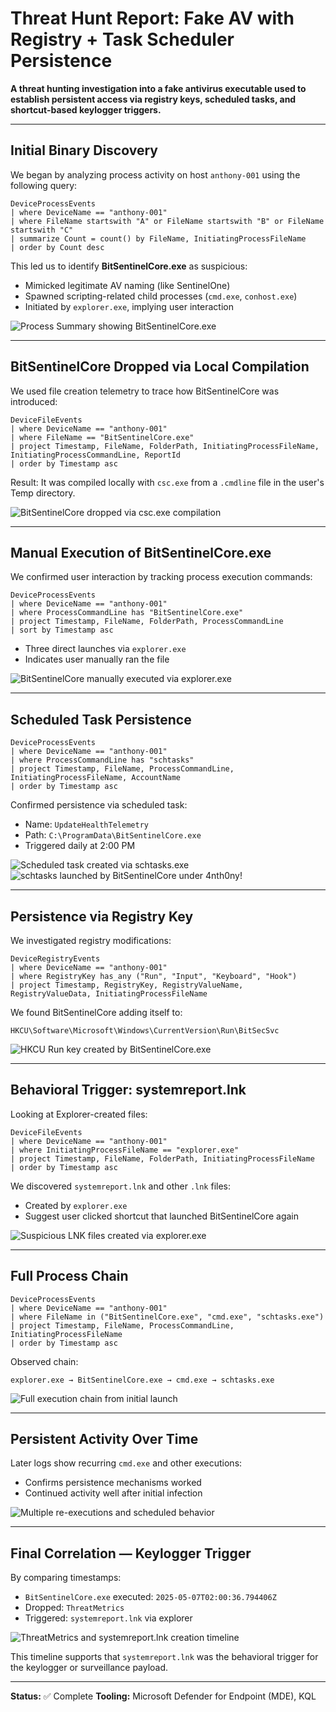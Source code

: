 # Threat Hunt Report: Fake AV with Registry + Task Scheduler Persistence

**A threat hunting investigation into a fake antivirus executable used to establish persistent access via registry keys, scheduled tasks, and shortcut-based keylogger triggers.**

---

## Initial Binary Discovery

We began by analyzing process activity on host `anthony-001` using the following query:

```kql
DeviceProcessEvents
| where DeviceName == "anthony-001"
| where FileName startswith "A" or FileName startswith "B" or FileName startswith "C"
| summarize Count = count() by FileName, InitiatingProcessFileName
| order by Count desc
```

This led us to identify **BitSentinelCore.exe** as suspicious:

* Mimicked legitimate AV naming (like SentinelOne)
* Spawned scripting-related child processes (`cmd.exe`, `conhost.exe`)
* Initiated by `explorer.exe`, implying user interaction

![Process Summary showing BitSentinelCore.exe](screenshots/step1_process_summary_discovery.png)

---

## BitSentinelCore Dropped via Local Compilation

We used file creation telemetry to trace how BitSentinelCore was introduced:

```kql
DeviceFileEvents
| where DeviceName == "anthony-001"
| where FileName == "BitSentinelCore.exe"
| project Timestamp, FileName, FolderPath, InitiatingProcessFileName, InitiatingProcessCommandLine, ReportId
| order by Timestamp asc
```

Result: It was compiled locally with `csc.exe` from a `.cmdline` file in the user's Temp directory.

![BitSentinelCore dropped via csc.exe compilation](screenshots/step2_csc_compilation_drop.png)

---

## Manual Execution of BitSentinelCore.exe

We confirmed user interaction by tracking process execution commands:

```kql
DeviceProcessEvents
| where DeviceName == "anthony-001"
| where ProcessCommandLine has "BitSentinelCore.exe"
| project Timestamp, FileName, FolderPath, ProcessCommandLine
| sort by Timestamp asc
```

* Three direct launches via `explorer.exe`
* Indicates user manually ran the file

![BitSentinelCore manually executed via explorer.exe](screenshots/step3_manual_executions.png)

---

## Scheduled Task Persistence

```kql
DeviceProcessEvents
| where DeviceName == "anthony-001"
| where ProcessCommandLine has "schtasks"
| project Timestamp, FileName, ProcessCommandLine, InitiatingProcessFileName, AccountName
| order by Timestamp asc
```

Confirmed persistence via scheduled task:

* Name: `UpdateHealthTelemetry`
* Path: `C:\ProgramData\BitSentinelCore.exe`
* Triggered daily at 2:00 PM

![Scheduled task created via schtasks.exe](screenshots/step4_schtasks_persistence_chain.png)
![schtasks launched by BitSentinelCore under 4nth0ny!](screenshots/step7_schtasks_user_context.png)

---

## Persistence via Registry Key

We investigated registry modifications:

```kql
DeviceRegistryEvents
| where DeviceName == "anthony-001"
| where RegistryKey has_any ("Run", "Input", "Keyboard", "Hook")
| project Timestamp, RegistryKey, RegistryValueName, RegistryValueData, InitiatingProcessFileName
```

We found BitSentinelCore adding itself to:

```
HKCU\Software\Microsoft\Windows\CurrentVersion\Run\BitSecSvc
```

![HKCU Run key created by BitSentinelCore.exe](screenshots/step6_registry_run_key.png)

---

## Behavioral Trigger: systemreport.lnk

Looking at Explorer-created files:

```kql
DeviceFileEvents
| where DeviceName == "anthony-001"
| where InitiatingProcessFileName == "explorer.exe"
| project Timestamp, FileName, FolderPath, InitiatingProcessFileName
| order by Timestamp asc
```

We discovered `systemreport.lnk` and other `.lnk` files:

* Created by `explorer.exe`
* Suggest user clicked shortcut that launched BitSentinelCore again

![Suspicious LNK files created via explorer.exe](screenshots/step5_explorer_lnk_creation.png)

---

## Full Process Chain

```kql
DeviceProcessEvents
| where DeviceName == "anthony-001"
| where FileName in ("BitSentinelCore.exe", "cmd.exe", "schtasks.exe")
| project Timestamp, FileName, ProcessCommandLine, InitiatingProcessFileName
| order by Timestamp asc
```

Observed chain:

```
explorer.exe → BitSentinelCore.exe → cmd.exe → schtasks.exe
```

![Full execution chain from initial launch](screenshots/step8_execution_chain_summary.png)

---

## Persistent Activity Over Time

Later logs show recurring `cmd.exe` and other executions:

* Confirms persistence mechanisms worked
* Continued activity well after initial infection

![Multiple re-executions and scheduled behavior](screenshots/step9_persistence_reexecution_timeline.png)

---

## Final Correlation — Keylogger Trigger

By comparing timestamps:

* `BitSentinelCore.exe` executed: `2025-05-07T02:00:36.794406Z`
* Dropped: `ThreatMetrics`
* Triggered: `systemreport.lnk` via explorer

![ThreatMetrics and systemreport.lnk creation timeline](screenshots/step10_threatmetrics_and_keylogger_trigger.png)

This timeline supports that `systemreport.lnk` was the behavioral trigger for the keylogger or surveillance payload.

---

**Status:** ✅ Complete
**Tooling:** Microsoft Defender for Endpoint (MDE), KQL


